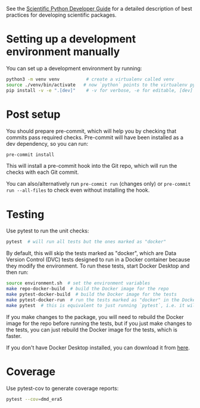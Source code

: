 See the [Scientific Python Developer Guide][spc-dev-intro] for a detailed
description of best practices for developing scientific packages.

[spc-dev-intro]: https://learn.scientific-python.org/development/

# Setting up a development environment manually

You can set up a development environment by running:

```zsh
python3 -m venv venv          # create a virtualenv called venv
source ./venv/bin/activate   # now `python` points to the virtualenv python
pip install -v -e ".[dev]"    # -v for verbose, -e for editable, [dev] for dev dependencies
```

# Post setup

You should prepare pre-commit, which will help you by checking that commits pass
required checks.
Pre-commit will have been installed as a dev dependency, so you can run:

```bash
pre-commit install
```

This will install a pre-commit hook into the Git repo, which will run the checks with each Git commit.

You can also/alternatively run `pre-commit run` (changes only) or
`pre-commit run --all-files` to check even without installing the hook.

# Testing

Use pytest to run the unit checks:

```bash
pytest  # will run all tests but the ones marked as "docker"
```

By default, this will skip the tests marked as "docker", which are Data Version Control (DVC) tests designed to run in a Docker container because they modify the environment. To run these tests, start Docker Desktop and then run:

```bash
source environment.sh  # set the environment variables
make repo-docker-build  # build the Docker image for the repo
make pytest-docker-build  # build the Docker image for the tests
make pytest-docker-run  # run the tests marked as "docker" in the Docker container
make pytest  # this is equivalent to just running `pytest`, i.e. it will run all tests but the ones marked as "docker"
```

If you make changes to the package, you will need to rebuild the Docker image for the repo before running the tests, but if you just make changes to the tests, you can just rebuild the Docker image for the tests, which is faster.

If you don't have Docker Desktop installed, you can download it from [here](https://www.docker.com/products/docker-desktop).

# Coverage

Use pytest-cov to generate coverage reports:

```bash
pytest --cov=dmd_era5
```
